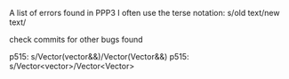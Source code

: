 A list of errors found in PPP3
I often use the terse notation: s/old text/new text/

check commits for other bugs found

p515: s/Vector(vector&&)/Vector(Vector&&)
p515: s/Vector<vector<int>>/Vector<Vector<int>>